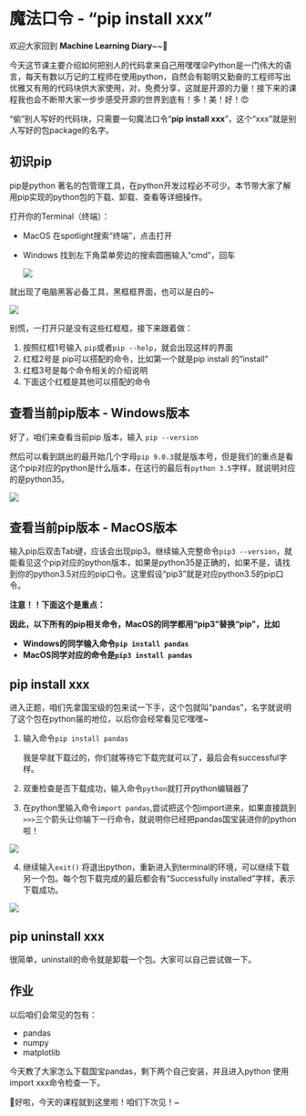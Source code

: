 # 魔法口令 - “pip install xxx”

欢迎大家回到 **Machine Learning Diary**~~👏

今天这节课主要介绍如何把别人的代码拿来自己用嘿嘿😜Python是一门伟大的语言，每天有数以万记的工程师在使用python，自然会有聪明又勤奋的工程师写出优雅又有用的代码块供大家使用，对，免费分享，这就是开源的力量！接下来的课程我也会不断带大家一步步感受开源的世界到底有！多！美！好！😍

“偷”别人写好的代码块，只需要一句魔法口令“**pip install xxx**”，这个“xxx”就是别人写好的包package的名字。



## **初识pip**

pip是python 著名的包管理工具，在python开发过程必不可少。本节带大家了解用pip实现的python包的下载、卸载、查看等详细操作。

打开你的Terminal（终端）：

- MacOS 在spotlight搜索“终端”，点击打开

- Windows 找到左下角菜单旁边的搜索圆圈输入“cmd”，回车

  ![](https://github.com/YZHANG1270/Girls-In-AI/blob/master/others/pics/ml_diary/import/001.jpg?raw=true)



就出现了电脑黑客必备工具，黑框框界面，也可以是白的~

![](https://github.com/YZHANG1270/Girls-In-AI/blob/master/others/pics/ml_diary/import/002.png?raw=true)

别慌，一打开只是没有这些红框框，接下来跟着做：

1. 按照红框1号输入 ```pip```或者```pip --help```，就会出现这样的界面
2. 红框2号是 pip可以搭配的命令，比如第一个就是pip install 的“install”
3. 红框3号是每个命令相关的介绍说明
4. 下面这个红框是其他可以搭配的命令



## 查看当前pip版本 - Windows版本

好了，咱们来查看当前pip 版本，输入 ```pip --version```

然后可以看到跳出的最开始几个字母```pip 9.0.3```就是版本号，但是我们的重点是看这个pip对应的python是什么版本，在这行的最后有```python 3.5```字样，就说明对应的是python35。

![](https://github.com/YZHANG1270/Girls-In-AI/blob/master/others/pics/ml_diary/import/003.png?raw=true)



## 查看当前pip版本 - MacOS版本

输入pip后双击Tab键，应该会出现pip3。继续输入完整命令```pip3 --version```，就能看见这个pip对应的python版本，如果是python35是正确的，如果不是，请找到你的python3.5对应的pip口令。这里假设“pip3”就是对应python3.5的pip口令。

**注意！！下面这个是重点：**

**因此，以下所有的pip相关命令，MacOS的同学都用“pip3”替换“pip”，比如**

- **Windows的同学输入命令```pip install pandas```**
- **MacOS同学对应的命令是```pip3 install pandas```**



## pip install xxx

进入正题，咱们先拿国宝级的包来试一下手，这个包就叫“pandas”，名字就说明了这个包在python届的地位，以后你会经常看见它嘿嘿~

1. 输入命令```pip install pandas```

   我是早就下载过的，你们就等待它下载完就可以了，最后会有successful字样。

2. 双重检查是否下载成功，输入命令```python```就打开python编辑器了

3. 在python里输入命令```import pandas```,尝试把这个包import进来，如果直接跳到```>>>```三个箭头让你输下一行命令，就说明你已经把pandas国宝装进你的python啦！

![](https://github.com/YZHANG1270/Girls-In-AI/blob/master/others/pics/ml_diary/import/004.png?raw=true)

4. 继续输入```exit()```	 将退出python，重新进入到terminal的环境，可以继续下载另一个包。每个包下载完成的最后都会有“Successfully installed”字样，表示下载成功。

![](https://github.com/YZHANG1270/Girls-In-AI/blob/master/others/pics/ml_diary/import/005.png?raw=true)



## pip uninstall xxx

很简单，uninstall的命令就是卸载一个包。大家可以自己尝试做一下。



## 作业

以后咱们会常见的包有：

- pandas
- numpy
- matplotlib

今天教了大家怎么下载国宝pandas，剩下两个自己安装，并且进入python 使用 import xxx命令检查一下。

👩好啦，今天的课程就到这里啦！咱们下次见！~